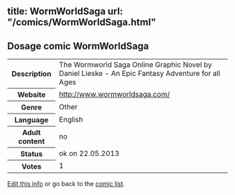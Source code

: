 title: WormWorldSaga
url: "/comics/WormWorldSaga.html"
---
Dosage comic WormWorldSaga
-----------------------------------------

<p id="msg"></p>
<script type="text/javascript">
if (window.location.search === '?edit_info_mail=sent_ok') {
  var elem = document.getElementById("msg");
  elem.innerHTML = 'Edited information sucessfully sent for review, which is usually done daily. Thanks!';
  elem.className = 'ok';
}
</script>
<table class="comicinfo">
<tr>
<th>Description</th><td>The Wormworld Saga Online Graphic Novel by Daniel Lieske - An Epic Fantasy Adventure for all Ages</td>
</tr>
<tr>
<th>Website</th><td><a href="http://www.wormworldsaga.com/">http://www.wormworldsaga.com/</a></td>
</tr>
<tr>
<th>Genre</th><td>Other</td>
</tr>
<tr>
<th>Language</th><td>English</td>
</tr>
<tr>
<th>Adult content</th><td>no</td>
</tr>
<tr>
<th>Status</th><td>ok on 22.05.2013</td>
</tr>
<tr>
<th>Votes</th><td>1</td>
</tr>
</table>

[Edit this info](WormWorldSaga_edit.html) or go back to the [comic list](../comic-index.html).

